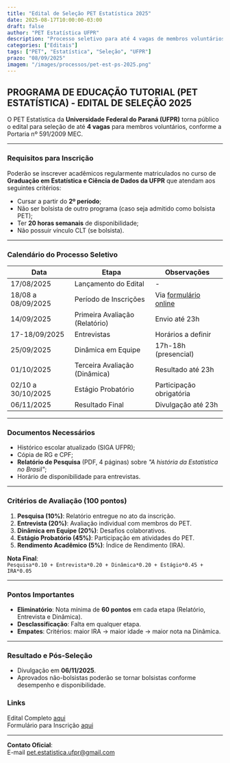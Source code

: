 ```yaml
---
title: "Edital de Seleção PET Estatística 2025"
date: 2025-08-17T10:00:00-03:00
draft: false
author: "PET Estatística UFPR"
description: "Processo seletivo para até 4 vagas de membros voluntários no PET Estatística da UFPR"
categories: ["Editais"]
tags: ["PET", "Estatística", "Seleção", "UFPR"]
prazo: "08/09/2025"
imagem: "/images/processos/pet-est-ps-2025.png"
---
```


## **PROGRAMA DE EDUCAÇÃO TUTORIAL (PET ESTATÍSTICA) - EDITAL DE SELEÇÃO 2025**

O PET Estatística da **Universidade Federal do Paraná (UFPR)** torna público o edital para seleção de até **4 vagas** para membros voluntários, conforme a Portaria nº 591/2009 MEC.

---

### **Requisitos para Inscrição**
Poderão se inscrever acadêmicos regularmente matriculados no curso de **Graduação em Estatística e Ciência de Dados da UFPR** que atendam aos seguintes critérios:
- Cursar a partir do **2º período**;
- Não ser bolsista de outro programa (caso seja admitido como bolsista PET);
- Ter **20 horas semanais** de disponibilidade;
- Não possuir vínculo CLT (se bolsista).

---

### **Calendário do Processo Seletivo**
| Data               | Etapa                          | Observações               |
|--------------------|-------------------------------|--------------------------|
| 17/08/2025         | Lançamento do Edital          | -                        |
| 18/08 a 08/09/2025 | Período de Inscrições         | Via [formulário online](https://forms.gle/wujM96bSHZMjYRTPA) |
| 14/09/2025         | Primeira Avaliação (Relatório) | Envio até 23h            |
| 17-18/09/2025      | Entrevistas                   | Horários a definir       |
| 25/09/2025         | Dinâmica em Equipe            | 17h-18h (presencial)     |
| 01/10/2025         | Terceira Avaliação (Dinâmica) | Resultado até 23h        |
| 02/10 a 30/10/2025 | Estágio Probatório            | Participação obrigatória |
| 06/11/2025         | Resultado Final               | Divulgação até 23h       |

---

### **Documentos Necessários**
- Histórico escolar atualizado (SIGA UFPR);
- Cópia de RG e CPF;
- **Relatório de Pesquisa** (PDF, 4 páginas) sobre *"A história da Estatística no Brasil"*;
- Horário de disponibilidade para entrevistas.

---

### **Critérios de Avaliação (100 pontos)**
1. **Pesquisa (10%)**: Relatório entregue no ato da inscrição.
2. **Entrevista (20%)**: Avaliação individual com membros do PET.
3. **Dinâmica em Equipe (20%)**: Desafios colaborativos.
4. **Estágio Probatório (45%)**: Participação em atividades do PET.
5. **Rendimento Acadêmico (5%)**: Índice de Rendimento (IRA).

**Nota Final**:  
`Pesquisa*0.10 + Entrevista*0.20 + Dinâmica*0.20 + Estágio*0.45 + IRA*0.05`

---

### **Pontos Importantes**
- **Eliminatório**: Nota mínima de **60 pontos** em cada etapa (Relatório, Entrevista e Dinâmica).
- **Desclassificação**: Falta em qualquer etapa.
- **Empates**: Critérios: maior IRA → maior idade → maior nota na Dinâmica.

---

### **Resultado e Pós-Seleção**
- Divulgação em **06/11/2025**.
- Aprovados não-bolsistas poderão se tornar bolsistas conforme desempenho e disponibilidade.


### **Links**
 Edital Completo [aqui](/pdfs/editais/EditalPET_2025.pdf)  
 Formulário para Inscrição [aqui](https://forms.gle/wujM96bSHZMjYRTPA)

---

**Contato Oficial**:  
E-mail [pet.estatistica.ufpr@gmail.com](mailto:pet.estatistica.ufpr@gmail.com) 


